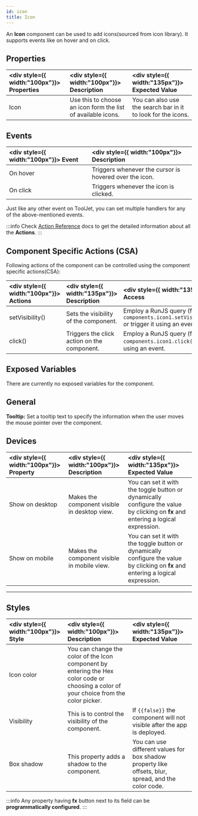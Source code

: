 ```yaml
---
id: icon
title: Icon
---
```


An **Icon** component can be used to add icons(sourced from icon library). It supports events like on hover and on click.

<div style={{paddingTop:'24px'}}>

## Properties

| <div style={{ width:"100px"}}> Properties </div> | <div style={{ width:"100px"}}> Description </div>           | <div style={{ width:"135px"}}> Expected Value </div>        |
| :----------------------------------------------- | :---------------------------------------------------------- | :---------------------------------------------------------- |
| Icon                                             | Use this to choose an icon form the list of available icons. | You can also use the search bar in it to look for the icons. |

</div>

<div style={{paddingTop:'24px'}}>

## Events

| <div style={{ width:"100px"}}> Event </div> | <div style={{ width:"100px"}}> Description </div>      |
| :------------------------------------------ | :----------------------------------------------------- |
| On hover                                    | Triggers whenever the cursor is hovered over the icon. |
| On click                                    | Triggers whenever the icon is clicked.                 |

Just like any other event on ToolJet, you can set multiple handlers for any of the above-mentioned events.

:::info
Check [Action Reference](/docs/category/actions-reference) docs to get the detailed information about all the **Actions**.
:::

</div>

<div style={{paddingTop:'24px'}}>

## Component Specific Actions (CSA)

Following actions of the component can be controlled using the component specific actions(CSA):

| <div style={{ width:"100px"}}> Actions </div> | <div style={{ width:"135px"}}> Description </div>                                                             | <div style={{ width:"135px"}}> How To Access </div>                                                              |
| :-------------------------------------------- | :------------------------------------------------------------------------------------------------------------ | :--------------------------------------------------------------------------------------------------------------- |
| setVisibility()                                 | Sets the visibility of the component. | Employ a RunJS query (for e.g., `await components.icon1.setVisibility(false))` or trigger it using an event. |
| click()                                         | Triggers the click action on the component.  | Employ a RunJS query (for e.g., `await components.icon1.click())` or trigger it using an event.              |

</div>

<div style={{paddingTop:'24px'}}>

## Exposed Variables

There are currently no exposed variables for the component.

</div>

<div style={{paddingTop:'24px'}}>

## General

<b>Tooltip:</b> Set a tooltip text to specify the information when the user moves the mouse pointer over the component.

</div>

<div style={{paddingTop:'24px'}}>

## Devices

| <div style={{ width:"100px"}}> Property </div> | <div style={{ width:"100px"}}> Description </div> | <div style={{ width:"135px"}}> Expected Value </div>                                                            |
| :------------------------------------------- | :------------------------------------------------ | :-------------------------------------------------------------------------------------------------------------- |
| Show on desktop                              | Makes the component visible in desktop view.         | You can set it with the toggle button or dynamically configure the value by clicking on **fx** and entering a logical expression. |
| Show on mobile                               | Makes the component visible in mobile view.          | You can set it with the toggle button or dynamically configure the value by clicking on **fx** and entering a logical expression. |

</div>

<div style={{paddingTop:'24px'}}>

---

## Styles

| <div style={{ width:"100px"}}> Style </div> | <div style={{ width:"100px"}}> Description </div> | <div style={{ width:"135px"}}> Expected Value </div> |
|:----------- |:----------- |:------------- |
| Icon color |  You can change the color of the Icon component by entering the Hex color code or choosing a color of your choice from the color picker. |
| Visibility | This is to control the visibility of the component. | If `{{false}}` the component will not visible after the app is deployed. | It can only have boolean values i.e. either `{{true}}` or `{{false}}`. By default, it's set to `{{true}}`. |
| Box shadow | This property adds a shadow to the component. | You can use different values for box shadow property like offsets, blur, spread, and the color code. |

:::info
Any property having **fx** button next to its field can be **programmatically configured**.
:::

</div>
